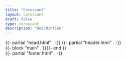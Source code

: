 ```yaml
---
title: "Coruscant"
layout: coruscant
draft: false
type: coruscant
description: "DeScRiPtIoN"
---
```


<!DOCTYPE html>  
<html lang="{{ .Site.LanguageCode }}">  
    {{- partial "head.html" . -}}  
    <body>  
        {{- partial "header.html" . -}}  
        <main>  
        {{- block "main" . }}{{- end }}  
        </main>  
        {{- partial "footer.html" . -}}  
    </body>  
</html>
